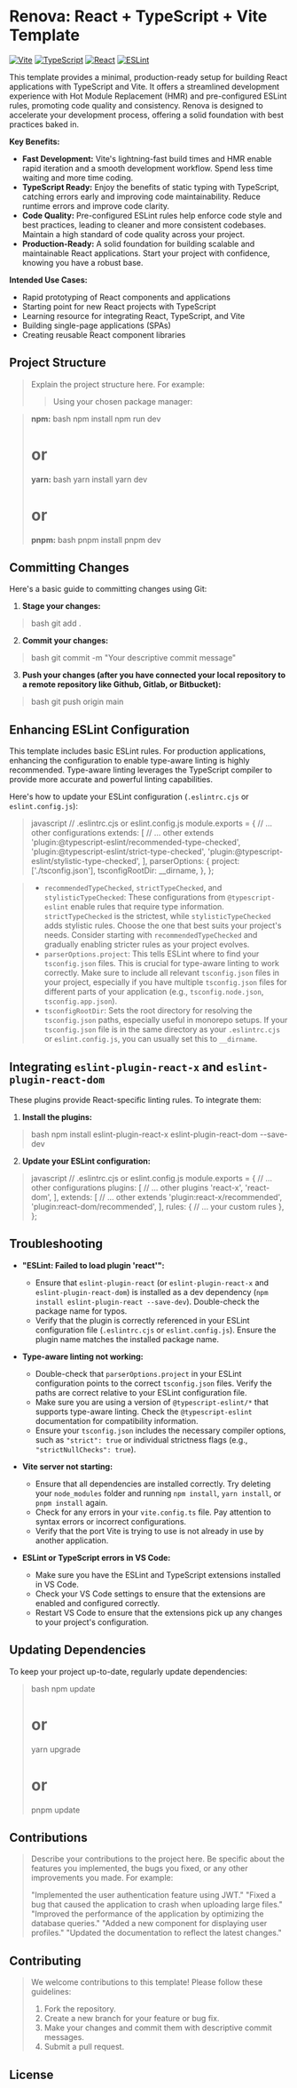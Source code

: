 
# Renova: React + TypeScript + Vite Template

[![Vite](https://img.shields.io/badge/Vite-2982E9.svg?style=for-the-badge&logo=vite&logoColor=white)](https://vitejs.dev/)
[![TypeScript](https://img.shields.io/badge/TypeScript-3178C6.svg?style=for-the-badge&logo=typescript&logoColor=white)](https://www.typescriptlang.org/)
[![React](https://img.shields.io/badge/React-61DAFB.svg?style=for-the-badge&logo=react&logoColor=black)](https://reactjs.org/)
[![ESLint](https://img.shields.io/badge/ESLint-4B3263.svg?style=for-the-badge&logo=eslint&logoColor=white)](https://eslint.org/)

This template provides a minimal, production-ready setup for building React applications with TypeScript and Vite. It offers a streamlined development experience with Hot Module Replacement (HMR) and pre-configured ESLint rules, promoting code quality and consistency. Renova is designed to accelerate your development process, offering a solid foundation with best practices baked in.

**Key Benefits:**

-   **Fast Development:** Vite's lightning-fast build times and HMR enable rapid iteration and a smooth development workflow. Spend less time waiting and more time coding.
-   **TypeScript Ready:** Enjoy the benefits of static typing with TypeScript, catching errors early and improving code maintainability. Reduce runtime errors and improve code clarity.
-   **Code Quality:** Pre-configured ESLint rules help enforce code style and best practices, leading to cleaner and more consistent codebases. Maintain a high standard of code quality across your project.
-   **Production-Ready:** A solid foundation for building scalable and maintainable React applications. Start your project with confidence, knowing you have a robust base.

**Intended Use Cases:**

-   Rapid prototyping of React components and applications
-   Starting point for new React projects with TypeScript
-   Learning resource for integrating React, TypeScript, and Vite
-   Building single-page applications (SPAs)
-   Creating reusable React component libraries

## Project Structure

> Explain the project structure here.  For example:
> > Using your chosen package manager:

> **npm:**
> bash
> npm install
> npm run dev
> # or
> **yarn:**
> bash
> yarn install
> yarn dev
> # or
> **pnpm:**
> bash
> pnpm install
> pnpm dev

## Committing Changes

Here's a basic guide to committing changes using Git:

1.  **Stage your changes:**
> bash
> git add .
2.  **Commit your changes:**
> bash
> git commit -m "Your descriptive commit message"
3.  **Push your changes (after you have connected your local repository to a remote repository like Github, Gitlab, or Bitbucket):**
> bash
> git push origin main

## Enhancing ESLint Configuration

This template includes basic ESLint rules. For production applications, enhancing the configuration to enable type-aware linting is highly recommended. Type-aware linting leverages the TypeScript compiler to provide more accurate and powerful linting capabilities.

Here's how to update your ESLint configuration (`.eslintrc.cjs` or `eslint.config.js`):

> javascript
> // .eslintrc.cjs or eslint.config.js
> module.exports = {
>  // ... other configurations
>  extends: [
>    // ... other extends
>    'plugin:@typescript-eslint/recommended-type-checked',
>    'plugin:@typescript-eslint/strict-type-checked',
>    'plugin:@typescript-eslint/stylistic-type-checked',
>  ],
>  parserOptions: {
>    project: ['./tsconfig.json'],
>    tsconfigRootDir: __dirname,
>  },
> };

> -   `recommendedTypeChecked`, `strictTypeChecked`, and `stylisticTypeChecked`: These configurations from `@typescript-eslint` enable rules that require type information. `strictTypeChecked` is the strictest, while `stylisticTypeChecked` adds stylistic rules. Choose the one that best suits your project's needs. Consider starting with `recommendedTypeChecked` and gradually enabling stricter rules as your project evolves.
> -   `parserOptions.project`: This tells ESLint where to find your `tsconfig.json` files. This is crucial for type-aware linting to work correctly. Make sure to include all relevant `tsconfig.json` files in your project, especially if you have multiple `tsconfig.json` files for different parts of your application (e.g., `tsconfig.node.json`, `tsconfig.app.json`).
> -   `tsconfigRootDir`: Sets the root directory for resolving the `tsconfig.json` paths, especially useful in monorepo setups. If your `tsconfig.json` file is in the same directory as your `.eslintrc.cjs` or `eslint.config.js`, you can usually set this to `__dirname`.

## Integrating `eslint-plugin-react-x` and `eslint-plugin-react-dom`

These plugins provide React-specific linting rules. To integrate them:

1.  **Install the plugins:**

> bash
> npm install eslint-plugin-react-x eslint-plugin-react-dom --save-dev

2.  **Update your ESLint configuration:**

> javascript
> // .eslintrc.cjs or eslint.config.js
> module.exports = {
>  // ... other configurations
>  plugins: [
>    // ... other plugins
>    'react-x',
>    'react-dom',
>  ],
>  extends: [
>    // ... other extends
>    'plugin:react-x/recommended',
>    'plugin:react-dom/recommended',
>  ],
>  rules: {
>    // ... your custom rules
>  },
> };

## Troubleshooting

-   **"ESLint: Failed to load plugin 'react'":**

    -   Ensure that `eslint-plugin-react` (or `eslint-plugin-react-x` and `eslint-plugin-react-dom`) is installed as a dev dependency (`npm install eslint-plugin-react --save-dev`). Double-check the package name for typos.
    -   Verify that the plugin is correctly referenced in your ESLint configuration file (`.eslintrc.cjs` or `eslint.config.js`). Ensure the plugin name matches the installed package name.

-   **Type-aware linting not working:**

    -   Double-check that `parserOptions.project` in your ESLint configuration points to the correct `tsconfig.json` files. Verify the paths are correct relative to your ESLint configuration file.
    -   Make sure you are using a version of `@typescript-eslint/*` that supports type-aware linting. Check the `@typescript-eslint` documentation for compatibility information.
    -   Ensure your `tsconfig.json` includes the necessary compiler options, such as `"strict": true` or individual strictness flags (e.g., `"strictNullChecks": true`).

-   **Vite server not starting:**

    -   Ensure that all dependencies are installed correctly. Try deleting your `node_modules` folder and running `npm install`, `yarn install`, or `pnpm install` again.
    -   Check for any errors in your `vite.config.ts` file. Pay attention to syntax errors or incorrect configurations.
    -   Verify that the port Vite is trying to use is not already in use by another application.

-   **ESLint or TypeScript errors in VS Code:**

    -   Make sure you have the ESLint and TypeScript extensions installed in VS Code.
    -   Check your VS Code settings to ensure that the extensions are enabled and configured correctly.
    -   Restart VS Code to ensure that the extensions pick up any changes to your project's configuration.

## Updating Dependencies

To keep your project up-to-date, regularly update dependencies:

> bash
> npm update
> # or
> yarn upgrade
> # or
> pnpm update

## Contributions

> Describe your contributions to the project here. Be specific about the features you implemented, the bugs you fixed, or any other improvements you made. For example:
>
> "Implemented the user authentication feature using JWT."
> "Fixed a bug that caused the application to crash when uploading large files."
> "Improved the performance of the application by optimizing the database queries."
> "Added a new component for displaying user profiles."
> "Updated the documentation to reflect the latest changes."

## Contributing

> We welcome contributions to this template! Please follow these guidelines:
>
> 1.  Fork the repository.
> 2.  Create a new branch for your feature or bug fix.
> 3.  Make your changes and commit them with descriptive commit messages.
> 4.  Submit a pull request.

## License

